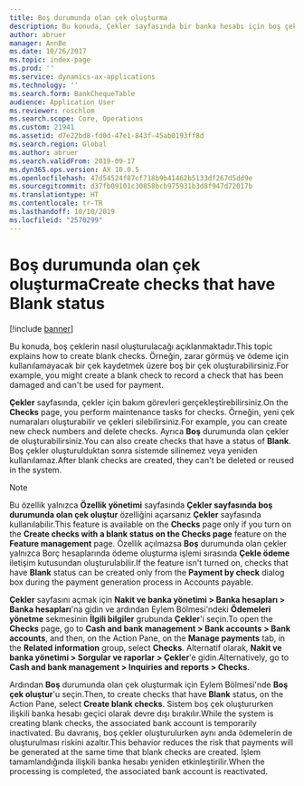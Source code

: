 ```yaml
---
title: Boş durumunda olan çek oluşturma
description: Bu konuda, Çekler sayfasında bir banka hesabı için boş çeklerin nasıl oluşturulacağı açıklanmaktadır.
author: abruer
manager: AnnBe
ms.date: 10/26/2017
ms.topic: index-page
ms.prod: ''
ms.service: dynamics-ax-applications
ms.technology: ''
ms.search.form: BankChequeTable
audience: Application User
ms.reviewer: roschlom
ms.search.scope: Core, Operations
ms.custom: 21941
ms.assetid: d7e22bd8-fd0d-47e1-843f-45ab0193ff8d
ms.search.region: Global
ms.author: abruer
ms.search.validFrom: 2019-09-17
ms.dyn365.ops.version: AX 10.0.5
ms.openlocfilehash: 47d54524f87cf718b9b41462b5133df267d5dd9e
ms.sourcegitcommit: d37fb09101c30858bcb975931b3d8f947d72017b
ms.translationtype: HT
ms.contentlocale: tr-TR
ms.lasthandoff: 10/10/2019
ms.locfileid: "2570299"
---
```

# <a name="create-checks-that-have-blank-status"></a><span data-ttu-id="64d4a-103">Boş durumunda olan çek oluşturma</span><span class="sxs-lookup"><span data-stu-id="64d4a-103">Create checks that have Blank status</span></span>

[!include [banner](../includes/banner.md)]

<span data-ttu-id="64d4a-104">Bu konuda, boş çeklerin nasıl oluşturulacağı açıklanmaktadır.</span><span class="sxs-lookup"><span data-stu-id="64d4a-104">This topic explains how to create blank checks.</span></span> <span data-ttu-id="64d4a-105">Örneğin, zarar görmüş ve ödeme için kullanılamayacak bir çek kaydetmek üzere boş bir çek oluşturabilirsiniz.</span><span class="sxs-lookup"><span data-stu-id="64d4a-105">For example, you might create a blank check to record a check that has been damaged and can't be used for payment.</span></span>

<span data-ttu-id="64d4a-106">**Çekler** sayfasında, çekler için bakım görevleri gerçekleştirebilirsiniz.</span><span class="sxs-lookup"><span data-stu-id="64d4a-106">On the **Checks** page, you perform maintenance tasks for checks.</span></span> <span data-ttu-id="64d4a-107">Örneğin, yeni çek numaraları oluşturabilir ve çekleri silebilirsiniz.</span><span class="sxs-lookup"><span data-stu-id="64d4a-107">For example, you can create new check numbers and delete checks.</span></span> <span data-ttu-id="64d4a-108">Ayrıca **Boş** durumunda olan çekler de oluşturabilirsiniz.</span><span class="sxs-lookup"><span data-stu-id="64d4a-108">You can also create checks that have a status of **Blank**.</span></span> <span data-ttu-id="64d4a-109">Boş çekler oluşturulduktan sonra sistemde silinemez veya yeniden kullanılamaz.</span><span class="sxs-lookup"><span data-stu-id="64d4a-109">After blank checks are created, they can't be deleted or reused in the system.</span></span>

> [!NOTE]
> <span data-ttu-id="64d4a-110">Bu özellik yalnızca **Özellik yönetimi** sayfasında **Çekler sayfasında boş durumunda olan çek oluştur** özelliğini açarsanız **Çekler** sayfasında kullanılabilir.</span><span class="sxs-lookup"><span data-stu-id="64d4a-110">This feature is available on the **Checks** page only if you turn on the **Create checks with a blank status on the Checks page** feature on the **Feature management** page.</span></span> <span data-ttu-id="64d4a-111">Özellik açılmazsa **Boş** durumunda olan çekler yalnızca Borç hesaplarında ödeme oluşturma işlemi sırasında **Çekle ödeme** iletişim kutusundan oluşturulabilir.</span><span class="sxs-lookup"><span data-stu-id="64d4a-111">If the feature isn't turned on, checks that have **Blank** status can be created only from the **Payment by check** dialog box during the payment generation process in Accounts payable.</span></span>

<span data-ttu-id="64d4a-112">**Çekler** sayfasını açmak için **Nakit ve banka yönetimi \> Banka hesapları \> Banka hesapları**'na gidin ve ardından Eylem Bölmesi'ndeki **Ödemeleri yönetme** sekmesinin **İlgili bilgiler** grubunda **Çekler**'i seçin.</span><span class="sxs-lookup"><span data-stu-id="64d4a-112">To open the **Checks** page, go to **Cash and bank management \> Bank accounts \> Bank accounts**, and then, on the Action Pane, on the **Manage payments** tab, in the **Related information** group, select **Checks**.</span></span> <span data-ttu-id="64d4a-113">Alternatif olarak, **Nakit ve banka yönetimi \> Sorgular ve raporlar \> Çekler**'e gidin.</span><span class="sxs-lookup"><span data-stu-id="64d4a-113">Alternatively, go to **Cash and bank management \> Inquiries and reports \> Checks**.</span></span>

<span data-ttu-id="64d4a-114">Ardından **Boş** durumunda olan çek oluşturmak için Eylem Bölmesi'nde **Boş çek oluştur**'u seçin.</span><span class="sxs-lookup"><span data-stu-id="64d4a-114">Then, to create checks that have **Blank** status, on the Action Pane, select **Create blank checks**.</span></span> <span data-ttu-id="64d4a-115">Sistem boş çek oluştururken ilişkili banka hesabı geçici olarak devre dışı bırakılır.</span><span class="sxs-lookup"><span data-stu-id="64d4a-115">While the system is creating blank checks, the associated bank account is temporarily inactivated.</span></span> <span data-ttu-id="64d4a-116">Bu davranış, boş çekler oluşturulurken aynı anda ödemelerin de oluşturulması riskini azaltır.</span><span class="sxs-lookup"><span data-stu-id="64d4a-116">This behavior reduces the risk that payments will be generated at the same time that blank checks are created.</span></span> <span data-ttu-id="64d4a-117">İşlem tamamlandığında ilişkili banka hesabı yeniden etkinleştirilir.</span><span class="sxs-lookup"><span data-stu-id="64d4a-117">When the processing is completed, the associated bank account is reactivated.</span></span>
